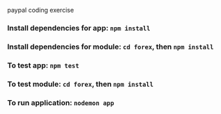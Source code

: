 paypal coding exercise

### Install dependencies for app: `npm install`
### Install dependencies for module: `cd forex`, then `npm install`
### To test app: `npm test`
### To test module: `cd forex`, then `npm install`
### To run application: `nodemon app`
